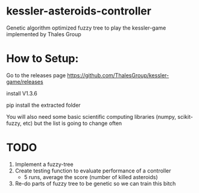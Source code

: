 # kessler-asteroids-controller
Genetic algorithm optimized fuzzy tree to play the kessler-game implemented by Thales Group

# How to Setup:
Go to the releases page
https://github.com/ThalesGroup/kessler-game/releases

install V1.3.6

pip install the extracted folder

You will also need some basic scientific computing libraries (numpy, scikit-fuzzy, etc) but the list is going to change often

# TODO

1. Implement a fuzzy-tree
2. Create testing function to evaluate performance of a controller
   - 5 runs, average the score (number of killed asteroids)
3. Re-do parts of fuzzy tree to be genetic so we can train this bitch 
